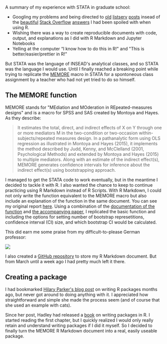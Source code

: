 A summary of my experience with STATA in graduate school:
* Googling my problems and being directed to [old](http://www.stata.com/statalist/archive/2010-04/msg01673.html) [listserv](http://www.stata.com/statalist/archive/2009-04/msg00976.html) [posts](http://www.stata.com/statalist/archive/2007-09/msg00099.html) insead of the [beautiful](http://stackoverflow.com/questions/20987295/rename-multiple-columns-by-names) [Stack Overflow](http://stackoverflow.com/questions/12357592/efficient-multiplication-of-columns-in-a-data-frame) [answers](http://stackoverflow.com/questions/4203442/for-loop-vs-while-loop-in-r) I had been spoiled with when using R. 
* Wishing there was a way to create reproducible documents with code, output, and explanations as I did with R Markdown and Jupyter Notebooks
* Yelling at the computer “I know how to do this in R!" and "This is better/easier/prettier in R!"

But STATA was the language of INSEAD's analytical classes, and so STATA was the language I would use. Until I finally reached a breaking point while trying to replicate the [MEMORE](http://afhayes.com/spss-sas-and-mplus-macros-and-code.html) macro in STATA for a spontoneous class assignment by a teacher who had not yet tried to do so himself.

## The MEMORE function
MEMORE stands for "MEdiation and MOderation in REpeated-measures designs" and is a macro for SPSS and SAS created by Montoya and Hayes. As they describe: 

> It estimates the total, direct, and indirect effects of X on Y through one or more mediators
M in the two-condition or two-occasion within-subjects/repeated measures design. In a pathanalytic
form using OLS regression as illustrated in Montoya and Hayes (2015), it implements the
method described by Judd, Kenny, and McClelland (2001, Psychological Methods) and extended
by Montoya and Hayes (2015) to multiple mediators. Along with an estimate of the indirect
effect(s), MEMORE generates confidence intervals for inference about the indirect effect(s) using
bootstrapping approach.

I managed to get the STATA code to work eventually, but in the meantime I decided to tackle it with R. I also wanted the chance to keep to continue practicing using R Markdown instead of R Scripts. With R Markdown, I could not only write the function equivalent to the MEMORE macro but also include an explanation of the function in the same document. You can see my original report [here](http://robinsones.github.io/files/MEMORE.pdf). Using a combination of the [documentation of the function](http://afhayes.com/public/memore.pdf) and [the accompanying paper](http://psycnet.apa.org/psycinfo/2016-32270-001/), I replicated the basic function and including the options for setting number of bootstrap represetitions, confidence interval (CI) size, and which bootstrap CI would be calculated. 

This did earn me some praise from my difficult-to-please German professor:

![](http://robinsones.github.io/images/Excellent_Feedback.png)

I also created a [GitHub repository](https://github.com/robinsones/R-MEMORE) to store my R Markdown document. But from March until a week ago I had pretty much left it there. 

## Creating a package

I had bookmarked [Hilary Parker's blog post](https://hilaryparker.com/2014/04/29/writing-an-r-package-from-scratch/) on writing R packages months ago, but never got around to doing anything with it. I appreciated how straightforward and simple she made the process seem (and of course that she used an example with cats). 

Since her post, Hadley had released a [book](http://r-pkgs.had.co.nz) on writing packages in R. I started reading the first chapter, but I quickly realized I would only really retain and understand writing packages if I did it myself. So I decided to finally turn the MEMORE R Markdown document into a real, easily useable package. 

